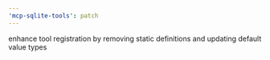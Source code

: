 ```yaml
---
'mcp-sqlite-tools': patch
---
```


enhance tool registration by removing static definitions and updating
default value types
